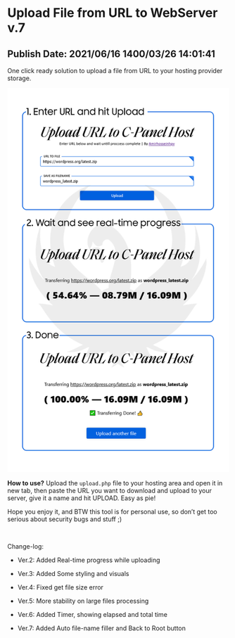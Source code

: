 Upload File from URL to WebServer v.7
=====================================

Publish Date: 2021/06/16 1400/03/26 14:01:41
---------------------------------

One click ready solution to upload a file from URL to your hosting provider
storage.

![](screenshot.png)

**How to use?** Upload the `upload.php` file to your hosting area and open it in
new tab, then paste the URL you want to download and upload to your server, give
it a name and hit UPLOAD. Easy as pie!

Hope you enjoy it, and BTW this tool is for personal use, so don’t get too
serious about security bugs and stuff ;)

 

Change-log:

-   Ver.2: Added Real-time progress while uploading

-   Ver.3: Added Some styling and visuals

-   Ver.4: Fixed get file size error

-   Ver.5: More stability on large files processing

-   Ver.6: Added Timer, showing elapsed and total time

-   Ver.7: Added Auto file-name filler and Back to Root button
